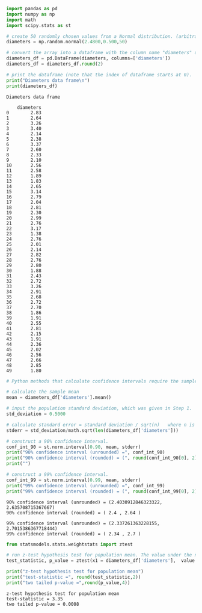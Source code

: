 ```python
import pandas as pd
import numpy as np
import math
import scipy.stats as st

# create 50 randomly chosen values from a Normal distribution. (arbitrarily using mean=2.48 and standard deviation=0.50). 
diameters = np.random.normal(2.4800,0.500,50)

# convert the array into a dataframe with the column name "diameters" using pandas library.
diameters_df = pd.DataFrame(diameters, columns=['diameters'])
diameters_df = diameters_df.round(2)

# print the dataframe (note that the index of dataframe starts at 0).
print("Diameters data frame\n")
print(diameters_df)
```

    Diameters data frame
    
        diameters
    0        2.83
    1        2.64
    2        3.26
    3        3.40
    4        2.14
    5        2.38
    6        3.37
    7        2.60
    8        2.33
    9        2.10
    10       2.56
    11       2.58
    12       1.89
    13       1.83
    14       2.65
    15       3.14
    16       2.79
    17       2.04
    18       2.81
    19       2.30
    20       2.99
    21       2.76
    22       3.17
    23       1.38
    24       2.76
    25       2.01
    26       2.14
    27       2.82
    28       2.76
    29       2.80
    30       1.88
    31       2.43
    32       2.72
    33       3.26
    34       2.91
    35       2.68
    36       2.72
    37       2.70
    38       1.86
    39       1.91
    40       2.55
    41       2.81
    42       2.15
    43       1.91
    44       2.36
    45       2.02
    46       2.56
    47       2.66
    48       2.85
    49       1.80



```python
# Python methods that calculate confidence intervals require the sample mean and the standard error as inputs.

# calculate the sample mean
mean = diameters_df['diameters'].mean()

# input the population standard deviation, which was given in Step 1.
std_deviation = 0.5000

# calculate standard error = standard deviation / sqrt(n)   where n is the sample size.
stderr = std_deviation/math.sqrt(len(diameters_df['diameters']))

# construct a 90% confidence interval.
conf_int_90 = st.norm.interval(0.90, mean, stderr)
print("90% confidence interval (unrounded) =", conf_int_90)
print("90% confidence interval (rounded) = (", round(conf_int_90[0], 2), ",", round(conf_int_90[1], 2), ")")
print("")

# construct a 99% confidence interval.
conf_int_99 = st.norm.interval(0.99, mean, stderr)
print("99% confidence interval (unrounded) =", conf_int_99)
print("99% confidence interval (rounded) = (", round(conf_int_99[0], 2), ",", round(conf_int_99[1], 2), ")")
```

    90% confidence interval (unrounded) = (2.4030912846323322, 2.635708715367667)
    90% confidence interval (rounded) = ( 2.4 , 2.64 )
    
    99% confidence interval (unrounded) = (2.337261363228155, 2.7015386367718444)
    99% confidence interval (rounded) = ( 2.34 , 2.7 )



```python
from statsmodels.stats.weightstats import ztest

# run z-test hypothesis test for population mean. The value under the null hypothesis is 2.30.
test_statistic, p_value = ztest(x1 = diameters_df['diameters'],  value = 2.30)

print("z-test hypothesis test for population mean")
print("test-statistic =", round(test_statistic,2))
print("two tailed p-value =",round(p_value,4))
```

    z-test hypothesis test for population mean
    test-statistic = 3.35
    two tailed p-value = 0.0008



```python

```
